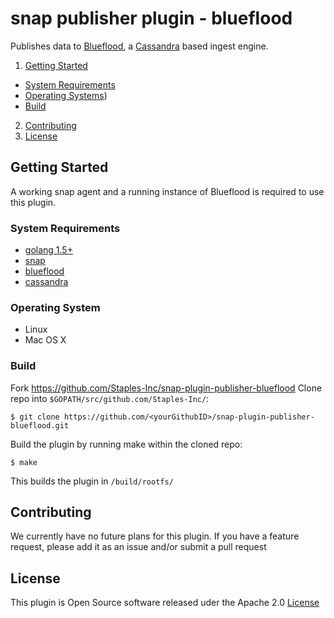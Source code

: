 # snap publisher plugin - blueflood
Publishes data to [Blueflood](http://blueflood.io/), a [Cassandra](http://cassandra.apache.org/) based ingest engine.

1. [Getting Started](#getting-started)
  * [System Requirements](#system-requirements)
  * [Operating Systems](#operating-systems))
  * [Build](#build)
2. [Contributing](#contributing)
4. [License](#license)

## Getting Started
A working snap agent and a running instance of Blueflood is required to use this plugin.

### System Requirements
* [golang 1.5+](https://golang.org/dl/)
* [snap](https://github.com/intelsdi-x/snap)
* [blueflood](http://blueflood.io/)
* [cassandra](http://cassandra.apache.org/)

### Operating System
* Linux
* Mac OS X

### Build
Fork https://github.com/Staples-Inc/snap-plugin-publisher-blueflood
Clone repo into `$GOPATH/src/github.com/Staples-Inc/`:

```
$ git clone https://github.com/<yourGithubID>/snap-plugin-publisher-blueflood.git
```

Build the plugin by running make within the cloned repo:
```
$ make
```
This builds the plugin in `/build/rootfs/`

## Contributing
We currently have no future plans for this plugin. If you have a feature request, please add it as an issue and/or submit a pull request

## License
This plugin is Open Source software released uder the Apache 2.0 [License](LICENSE)